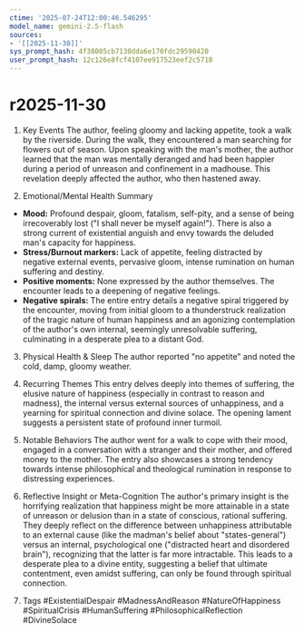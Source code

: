 ```yaml
---
ctime: '2025-07-24T12:00:46.546295'
model_name: gemini-2.5-flash
sources:
- '[[2025-11-30]]'
sys_prompt_hash: 4f38005cb7130dda6e170fdc29590420
user_prompt_hash: 12c126e8fcf4107ee917523eef2c5718
---
```

# r2025-11-30

1. Key Events
The author, feeling gloomy and lacking appetite, took a walk by the riverside. During the walk, they encountered a man searching for flowers out of season. Upon speaking with the man's mother, the author learned that the man was mentally deranged and had been happier during a period of unreason and confinement in a madhouse. This revelation deeply affected the author, who then hastened away.

2. Emotional/Mental Health Summary
*   **Mood:** Profound despair, gloom, fatalism, self-pity, and a sense of being irrecoverably lost ("I shall never be myself again!"). There is also a strong current of existential anguish and envy towards the deluded man's capacity for happiness.
*   **Stress/Burnout markers:** Lack of appetite, feeling distracted by negative external events, pervasive gloom, intense rumination on human suffering and destiny.
*   **Positive moments:** None expressed by the author themselves. The encounter leads to a deepening of negative feelings.
*   **Negative spirals:** The entire entry details a negative spiral triggered by the encounter, moving from initial gloom to a thunderstruck realization of the tragic nature of human happiness and an agonizing contemplation of the author's own internal, seemingly unresolvable suffering, culminating in a desperate plea to a distant God.

3. Physical Health & Sleep
The author reported "no appetite" and noted the cold, damp, gloomy weather.

4. Recurring Themes
This entry delves deeply into themes of suffering, the elusive nature of happiness (especially in contrast to reason and madness), the internal versus external sources of unhappiness, and a yearning for spiritual connection and divine solace. The opening lament suggests a persistent state of profound inner turmoil.

5. Notable Behaviors
The author went for a walk to cope with their mood, engaged in a conversation with a stranger and their mother, and offered money to the mother. The entry also showcases a strong tendency towards intense philosophical and theological rumination in response to distressing experiences.

6. Reflective Insight or Meta-Cognition
The author's primary insight is the horrifying realization that happiness might be more attainable in a state of unreason or delusion than in a state of conscious, rational suffering. They deeply reflect on the difference between unhappiness attributable to an external cause (like the madman's belief about "states-general") versus an internal, psychological one ("distracted heart and disordered brain"), recognizing that the latter is far more intractable. This leads to a desperate plea to a divine entity, suggesting a belief that ultimate contentment, even amidst suffering, can only be found through spiritual connection.

7. Tags
#ExistentialDespair #MadnessAndReason #NatureOfHappiness #SpiritualCrisis #HumanSuffering #PhilosophicalReflection #DivineSolace